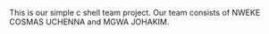 This is our simple c shell team project.
Our team consists of NWEKE COSMAS UCHENNA and MGWA JOHAKIM.
